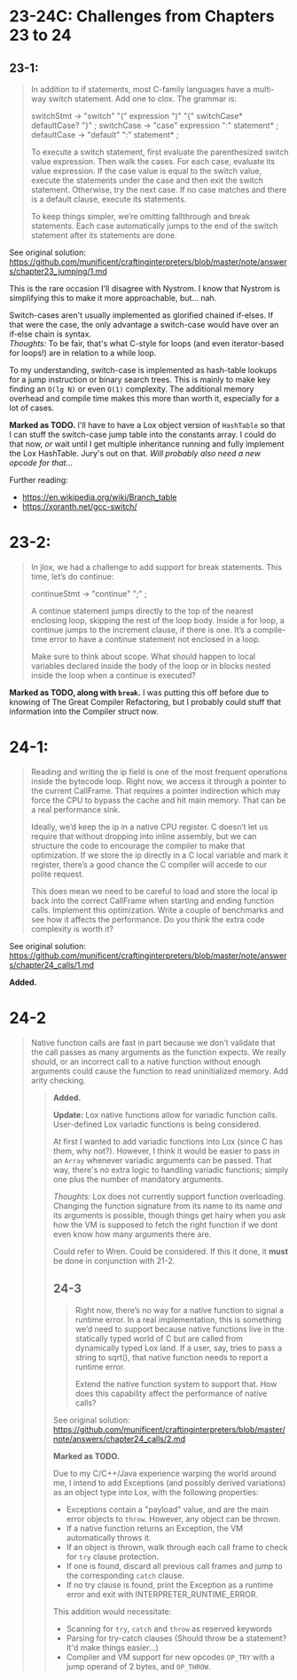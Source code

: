 # 23-24C: Challenges from Chapters 23 to 24

## 23-1:

<blockquote>
In addition to if statements, most C-family languages have a multi-way switch statement. Add one to clox. The grammar is:

switchStmt     → "switch" "(" expression ")"
                 "{" switchCase* defaultCase? "}" ;
switchCase     → "case" expression ":" statement* ;
defaultCase    → "default" ":" statement* ;

To execute a switch statement, first evaluate the parenthesized switch value expression. Then walk the cases. For each case, evaluate its value expression. If the case value is equal to the switch value, execute the statements under the case and then exit the switch statement. Otherwise, try the next case. If no case matches and there is a default clause, execute its statements.

To keep things simpler, we’re omitting fallthrough and break statements. Each case automatically jumps to the end of the switch statement after its statements are done.
</blockquote>

See original solution: https://github.com/munificent/craftinginterpreters/blob/master/note/answers/chapter23_jumping/1.md

This is the rare occasion I'll disagree with Nystrom. I know that Nystrom is simplifying this to make it more approachable, but... nah.

Switch-cases aren't usually implemented as glorified chained if-elses. If that were the case, the only advantage a switch-case would have over an if-else chain is syntax.  
*Thoughts:* To be fair, that's what C-style for loops (and even iterator-based for loops!) are in relation to a while loop.

To my understanding, switch-case is implemented as hash-table lookups for a jump instruction or binary search trees. This is mainly to make key finding an `O(lg N)` or even `O(1)` complexity. The additional memory overhead and compile time makes this more than worth it, especially for a lot of cases.

**Marked as TODO.** I'll have to have a Lox object version of `HashTable` so that I can stuff the switch-case jump table into the constants array. I could do that now, *or* wait until I get multiple inheritance running and fully implement the Lox HashTable. Jury's out on that. *Will probably also need a new opcode for that...*

Further reading:
- https://en.wikipedia.org/wiki/Branch_table
- https://xoranth.net/gcc-switch/

# 23-2:

<blockquote>
In jlox, we had a challenge to add support for break statements. This time, let’s do continue:

continueStmt   → "continue" ";" ;

A continue statement jumps directly to the top of the nearest enclosing loop, skipping the rest of the loop body. Inside a for loop, a continue jumps to the increment clause, if there is one. It’s a compile-time error to have a continue statement not enclosed in a loop.

Make sure to think about scope. What should happen to local variables declared inside the body of the loop or in blocks nested inside the loop when a continue is executed?
</blockquote>

**Marked as TODO, along with `break`.** I was putting this off before due to knowing of The Great Compiler Refactoring, but I probably could stuff that information into the Compiler struct now.

# 24-1:

<blockquote>
Reading and writing the ip field is one of the most frequent operations inside the bytecode loop. Right now, we access it through a pointer to the current CallFrame. That requires a pointer indirection which may force the CPU to bypass the cache and hit main memory. That can be a real performance sink.

Ideally, we’d keep the ip in a native CPU register. C doesn’t let us require that without dropping into inline assembly, but we can structure the code to encourage the compiler to make that optimization. If we store the ip directly in a C local variable and mark it register, there’s a good chance the C compiler will accede to our polite request.

This does mean we need to be careful to load and store the local ip back into the correct CallFrame when starting and ending function calls. Implement this optimization. Write a couple of benchmarks and see how it affects the performance. Do you think the extra code complexity is worth it?
</blockquote>

See original solution: https://github.com/munificent/craftinginterpreters/blob/master/note/answers/chapter24_calls/1.md

**Added.**

# 24-2

<blockquote>
Native function calls are fast in part because we don’t validate that the call passes as many arguments as the function expects. We really should, or an incorrect call to a native function without enough arguments could cause the function to read uninitialized memory. Add arity checking.
<blockquote>

**Added.**

**Update:** Lox native functions allow for variadic function calls. User-defined Lox variadic functions is being considered.

At first I wanted to add variadic functions into Lox (since C has them, why not?). However, I think it would be easier to pass in an `Array` whenever variadic arguments can be passed. That way, there's no extra logic to handling variadic functions; simply one plus the number of mandatory arguments.

*Thoughts:* Lox does not currently support function overloading. Changing the function signature from its name to its name *and* its arguments is possible, though things get hairy when you ask how the VM is supposed to fetch the right function if we dont even know how many arguments there are. 

Could refer to Wren. Could be considered. If this it done, it **must** be done in conjunction with 21-2.

## 24-3

<blockquote>
Right now, there’s no way for a native function to signal a runtime error. In a real implementation, this is something we’d need to support because native functions live in the statically typed world of C but are called from dynamically typed Lox land. If a user, say, tries to pass a string to sqrt(), that native function needs to report a runtime error.

Extend the native function system to support that. How does this capability affect the performance of native calls?
</blockquote>

See original solution: https://github.com/munificent/craftinginterpreters/blob/master/note/answers/chapter24_calls/2.md

**Marked as TODO.**

Due to my C/C++/Java experience warping the world around me, I intend to add Exceptions (and possibly derived variations) as an object type into Lox, with the following properties: 
- Exceptions contain a "payload" value, and are the main error objects to `throw`. However, any object can be thrown.
- If a native function returns an Exception, the VM automatically throws it.
- If an object is thrown, walk through each call frame to check for `try` clause protection.
- If one is found, discard all previous call frames and jump to the corresponding `catch` clause.
- If no try clause is found, print the Exception as a runtime error and exit with INTERPRETER_RUNTIME_ERROR.

This addition would necessitate:
- Scanning for `try`, `catch` and `throw` as reserved keywords
- Parsing for try-catch clauses (Should throw be a statement? It'd make things easier...)
- Compiler and VM support for new opcodes `OP_TRY` with a jump operand of 2 bytes, and `OP_THROW`.
